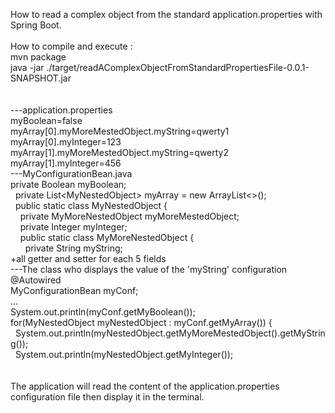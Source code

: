 How to read a complex object from the standard application.properties with Spring Boot.<br/>
<br/>
How to compile and execute :<br/>
mvn package<br/>
java -jar ./target/readAComplexObjectFromStandardPropertiesFile-0.0.1-SNAPSHOT.jar<br/>
<br/>
<br/>
---application.properties<br/>
myBoolean=false<br/>
myArray[0].myMoreMestedObject.myString=qwerty1<br/>
myArray[0].myInteger=123<br/>
myArray[1].myMoreMestedObject.myString=qwerty2<br/>
myArray[1].myInteger=456<br/>
---MyConfigurationBean.java<br/>
private Boolean myBoolean;<br/>
&nbsp;&nbsp;private List&lt;MyNestedObject&gt; myArray = new ArrayList&lt;&gt;();<br/>
&nbsp;&nbsp;public static class MyNestedObject {<br/>
&nbsp;&nbsp;&nbsp;&nbsp;private MyMoreNestedObject myMoreMestedObject;<br/>
&nbsp;&nbsp;&nbsp;&nbsp;private Integer myInteger;<br/>
&nbsp;&nbsp;&nbsp;&nbsp;public static class MyMoreNestedObject {<br/>
&nbsp;&nbsp;&nbsp;&nbsp;&nbsp;&nbsp;private String myString;<br/>
+all getter and setter for each 5 fields<br/>
---The class who displays the value of the 'myString' configuration<br/>
@Autowired<br/>
MyConfigurationBean myConf;<br/>
...<br/>
System.out.println(myConf.getMyBoolean());<br/>
for(MyNestedObject myNestedObject : myConf.getMyArray()) {<br/>
&nbsp;&nbsp;System.out.println(myNestedObject.getMyMoreMestedObject().getMyString());<br/>
&nbsp;&nbsp;System.out.println(myNestedObject.getMyInteger());<br/>
<br/>
<br/>
The application will read the content of the application.properties configuration file then display it in the terminal.<br/>


